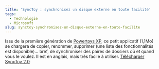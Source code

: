 ```yaml
---
title: 'SyncToy : synchronisez un disque externe en toute facilité'
tags:
  - Technologie
  - Microsoft
slug: synctoy-synchronisez-un-disque-externe-en-toute-facilite
---
```


Issu de la première génération de
[Powertoys XP](https://fr.wikipedia.org/wiki/Powertoys), ce petit applicatif
(1,1Mo) se chargera de copier, renommer, supprimer (une liste des
fonctionnalités est disponible)… bref, de synchroniser des paires de dossiers où
et quand vous le voulez. Il est en anglais, mais très facile à utiliser.
[Télécharger SyncToy 2.0](http://www.microsoft.com/en-us/download/details.aspx?id=15155)
